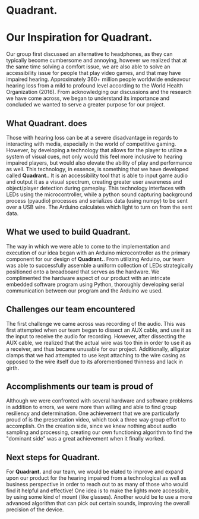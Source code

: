 # Quadrant.
# Our Inspiration for Quadrant.
Our group first discussed an alternative to headphones, as they can typically become cumbersome and annoying, however we realized that at the same time solving a comfort issue, we are also able to solve an accessibility issue for people that play video games, and that may have impaired hearing. Approximately 360+ million people worldwide endeavour hearing loss from a mild to profound level according to the World Health Organization (2016). From acknowledging our discussions and the research we have come across, we began to understand its importance and concluded we wanted to serve a greater purpose for our project. 

## What Quadrant. does
Those with hearing loss can be at a severe disadvantage in regards to interacting with media, especially in the world of competitive gaming. However, by developing a technology that allows for the player to utilize a system of visual cues, not only would this feel more inclusive to hearing impaired players, but would also elevate the ability of play and performance as well. This technology, in essence, is something that we have developed called **Quadrant.**. It is an accessibility tool that is able to input game audio and output it as a visual spectrum, creating greater user awareness and object/player detection during gameplay. This technology interfaces with LEDs using the microcontroller, while a python sound capturing background process (pyaudio) processes and serializes data (using numpy) to be sent over a USB wire. The Arduino calculates which light to turn on from the sent data.

## What we used to build Quadrant. 
The way in which we were able to come to the implementation and execution of our idea began with an Arduino microcontroller as the primary component for our design of **Quadrant.**. From utilizing Arduino, our team was able to successfully assemble a uniform collection of LEDs strategically positioned onto a breadboard that serves as the hardware. We complimented the hardware aspect of our product with an intricate embedded software program using Python, thoroughly developing serial communication between our program and the Arduino we used. 

## Challenges our team encountered 
The first challenge we came across was recording of the audio. This was first attempted when our team began to dissect an AUX cable, and use it as the input to receive the audio for recording. However, after dissecting the AUX cable, we realized that the actual wire was too thin in order to use it as a receiver, and thus became unusable for our project. Additionally, alligator clamps that we had attempted to use kept attaching to the wire casing as opposed to the wire itself due to its aforementioned thinness and lack in girth. 

## Accomplishments our team is proud of 
Although we were confronted with several hardware and software problems in addition to errors, we were more than willing and able to find group resiliency and determination. One achievement that we are particularly proud of is the presentation video, which took a three way group effort to accomplish. On the creation side, since we knew nothing about audio sampling and processing, creating our own functioning algorithm to find the "dominant side" was a great achievement when it finally worked. 

## Next steps for Quadrant.
For **Quadrant.** and our team, we would be elated to improve and expand upon our product for the hearing impaired from a technological as well as business perspective in order to reach out to as many of those who would find it helpful and effective! One idea is to make the lights more accessible, by using some kind of mount (like glasses). Another would be to use a more advanced algorithm that can pick out certain sounds, improving the overall precision of the device.